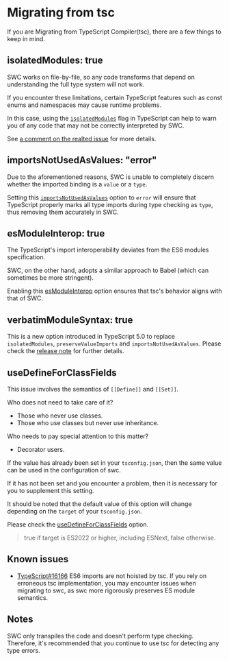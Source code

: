 # Migrating from tsc

If you are Migrating from TypeScript Compiler(tsc), there are a few things to keep in mind.

## isolatedModules: true

SWC works on file-by-file, so any code transforms that depend on understanding the full type system will not work.

If you encounter these limitations, certain TypeScript features such as const enums and namespaces may cause runtime problems.

In this case, using the [`isolatedModules`][isolatedmodules] flag in TypeScript can help to warn you of any code that may not be correctly interpreted by SWC.

See [a comment on the realted issue](https://github.com/swc-project/swc/issues/7101#issuecomment-1480610668) for more details.

[isolatedmodules]: https://www.typescriptlang.org/tsconfig#isolatedModules

## importsNotUsedAsValues: "error"

Due to the aforementioned reasons, SWC is unable to completely discern whether the imported binding is a `value` or a `type`.

Setting this [`importsNotUsedAsValues`][importsnotusedasvalues] option to `error` will ensure that TypeScript properly marks all type imports during type checking as `type`, thus removing them accurately in SWC.

[importsnotusedasvalues]: https://www.typescriptlang.org/tsconfig#importsNotUsedAsValues

## esModuleInterop: true

The TypeScript's import interoperability deviates from the ES6 modules specification.

SWC, on the other hand, adopts a similar approach to Babel (which can sometimes be more stringent).

Enabling this [esModuleInterop][esmoduleinterop] option ensures that tsc's behavior aligns with that of SWC.

[esmoduleinterop]: https://www.typescriptlang.org/tsconfig#esModuleInterop

## verbatimModuleSyntax: true

This is a new option introduced in TypeScript 5.0 to replace `isolatedModules`, `preserveValueImports` and `importsNotUsedAsValues`.
Please check the [release note][verbatimmodulesyntax] for further details.

[verbatimmodulesyntax]: https://devblogs.microsoft.com/typescript/announcing-typescript-5-0-beta/#verbatimmodulesyntax

## useDefineForClassFields

This issue involves the semantics of `[[Define]]` and `[[Set]]`.

Who does not need to take care of it?

- Those who never use classes.
- Those who use classes but never use inheritance.

Who needs to pay special attention to this matter?

- Decorator users.

If the value has already been set in your `tsconfig.json`, then the same value can be used in the configuration of swc.

If it has not been set and you encounter a problem, then it is necessary for you to supplement this setting.

It should be noted that the default value of this option will change depending on the `target` of your `tsconfig.json`.

Please check the [useDefineForClassFields][usedefineforclassfields] option.

> true if target is ES2022 or higher, including ESNext, false otherwise.

[usedefineforclassfields]: https://www.typescriptlang.org/tsconfig#useDefineForClassFields

## Known issues

- [TypeScript#16166](https://github.com/microsoft/TypeScript/issues/16166)
  ES6 imports are not hoisted by tsc. If you rely on erroneous tsc implementation, you may encounter issues when migrating to swc, as swc more rigorously preserves ES module semantics.

## Notes

SWC only transpiles the code and doesn't perform type checking.
Therefore, it's recommended that you continue to use tsc for detecting any type errors.

